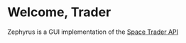 # Welcome, Trader

Zephyrus is a GUI implementation of the [Space Trader API](https://spacetraders.io)
